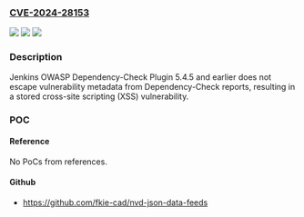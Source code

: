 ### [CVE-2024-28153](https://cve.mitre.org/cgi-bin/cvename.cgi?name=CVE-2024-28153)
![](https://img.shields.io/static/v1?label=Product&message=Jenkins%20OWASP%20Dependency-Check%20Plugin&color=blue)
![](https://img.shields.io/static/v1?label=Version&message=0%3C%3D%205.4.5%20&color=brighgreen)
![](https://img.shields.io/static/v1?label=Vulnerability&message=n%2Fa&color=brighgreen)

### Description

Jenkins OWASP Dependency-Check Plugin 5.4.5 and earlier does not escape vulnerability metadata from Dependency-Check reports, resulting in a stored cross-site scripting (XSS) vulnerability.

### POC

#### Reference
No PoCs from references.

#### Github
- https://github.com/fkie-cad/nvd-json-data-feeds

